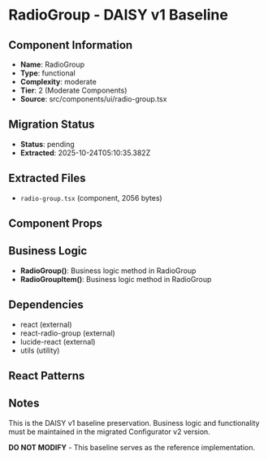 # RadioGroup - DAISY v1 Baseline

## Component Information

- **Name**: RadioGroup
- **Type**: functional
- **Complexity**: moderate
- **Tier**: 2 (Moderate Components)
- **Source**: src/components/ui/radio-group.tsx

## Migration Status

- **Status**: pending
- **Extracted**: 2025-10-24T05:10:35.382Z

## Extracted Files

- `radio-group.tsx` (component, 2056 bytes)

## Component Props



## Business Logic

- **RadioGroup()**: Business logic method in RadioGroup
- **RadioGroupItem()**: Business logic method in RadioGroup

## Dependencies

- react (external)
- react-radio-group (external)
- lucide-react (external)
- utils (utility)

## React Patterns



## Notes

This is the DAISY v1 baseline preservation. Business logic and functionality
must be maintained in the migrated Configurator v2 version.

**DO NOT MODIFY** - This baseline serves as the reference implementation.
